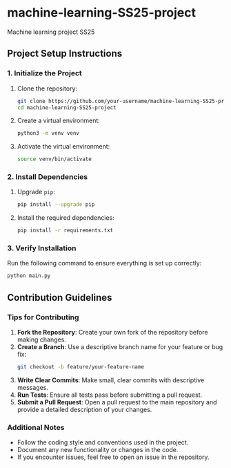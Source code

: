 # machine-learning-SS25-project

Machine learning project SS25

## Project Setup Instructions

### 1. Initialize the Project

1. Clone the repository:

   ```bash
   git clone https://github.com/your-username/machine-learning-SS25-project.git
   cd machine-learning-SS25-project
   ```

2. Create a virtual environment:

   ```bash
   python3 -m venv venv
   ```

3. Activate the virtual environment:
   ```bash
   source venv/bin/activate
   ```

### 2. Install Dependencies

1. Upgrade `pip`:

   ```bash
   pip install --upgrade pip
   ```

2. Install the required dependencies:
   ```bash
   pip install -r requirements.txt
   ```

### 3. Verify Installation

Run the following command to ensure everything is set up correctly:

```bash
python main.py
```

## Contribution Guidelines

### Tips for Contributing

1. **Fork the Repository**: Create your own fork of the repository before making changes.
2. **Create a Branch**: Use a descriptive branch name for your feature or bug fix:
   ```bash
   git checkout -b feature/your-feature-name
   ```
3. **Write Clear Commits**: Make small, clear commits with descriptive messages.
4. **Run Tests**: Ensure all tests pass before submitting a pull request.
5. **Submit a Pull Request**: Open a pull request to the main repository and provide a detailed description of your changes.

### Additional Notes

- Follow the coding style and conventions used in the project.
- Document any new functionality or changes in the code.
- If you encounter issues, feel free to open an issue in the repository.
